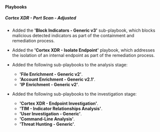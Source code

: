 
#### Playbooks

##### Cortex XDR - Port Scan - Adjusted

- Added the **'Block Indicators - Generic v3'** sub-playbook, which blocks malicious detected indicators as part of the containment and remediation process.


- Added the **'Cortex XDR - Isolate Endpoint'** playbook, which addresses the isolation of an internal endpoint as part of the remediation process.


- Added the following sub-playbooks to the analysis stage:
  - **'File Enrichment - Generic v2'**.
  - **'Account Enrichment - Generic v2.1'**.
  - **'IP Enrichment - Generic v2'**.


- Added the following sub-playbooks to the investigation stage:
  - **'Cortex XDR - Endpoint Investigation'**.
  - **'TIM - Indicator Relationships Analysis'**.
  - **'User Investigation - Generic'**.
  - **'Command-Line Analysis'**.
  - **'Threat Hunting - Generic'**.